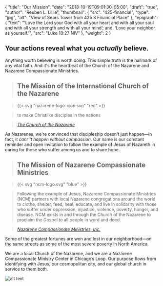 {
	"title": "Our Mission",
	"date": "2018-10-19T09:01:30-05:00",
	"draft": "true",
	"author": "Reuben L. Lillie",
	"thumbnail": {
	    "src": "425-financial",
		"type": "jpg",
	    "alt": "View of Sears Tower from 425 S Financial Place"
	},
	"epigraph": {
		"text": "‘Love the Lord your God with all your heart and with all your soul and with all your strength and with all your mind’; and, ‘Love your neighbor as yourself.’",
		"src": "Luke 10:27 NIV"
	},
	"weight": 2
}

## Your actions reveal what you _actually_ believe.

Anything worth believing is worth doing. This simple truth is the hallmark of any vital faith. And it's the heartbeat of the Church of the Nazarene and Nazarene Compassionate Ministries.

> ## The Mission of the International Church of the Nazarene

> {{< svg "nazarene-logo-icon.svg" "red" >}}

> <span class="red x-large">to make Christlike disciples in the nations</span>

> <cite>[The Church of the Nazarene][cotn-mission]</cite>

As Nazarenes, we're convinced that discipleship doesn't just happen—in fact, it _canr’'t happen without compassion_. Our name is our constant reminder and open invitation to follow the example of Jesus of Nazareth in caring for those who suffer among us and to share hope.

> ## The Mission of Nazarene Compassionate Ministries

> {{< svg "ncm-logo.svg" "blue" >}}

> <span class="blue">Following the example of Jesus, Nazarene Compassionate Ministries (NCM) partners with local Nazarene congregations around the world to clothe, shelter, feed, heal, educate, and live in solidarity with those who suffer under oppression, injustice, violence, poverty, hunger, and disease. NCM exists in and through the Church of the Nazarene to proclaim the Gospel to all people in word and deed.</span>

> <cite>[Nazarene Compassionate Ministries, Inc.][ncm-mission]</cite>

Some of the greatest fortunes are won and lost in our neighborhood—on the same streets as some of the most severe poverty in North America. 

We are a local Church of the Nazarene, and we are a Nazarene Compassionate Ministry Center in Chicago’s Loop. Our purpose flows from identifying with Jesus, our cosmopolitan city, and our global church in service to them both. 

![alt text](/img/svg/mission.svg "Our mission is to make Christlike disciples by clothing, sheltering, feeding, heeling, educating, and living in solidarity with those who suffer under oppression, injustice, violence, poverty, hunger, and disease in the City of Chicago and beyond.")

[cotn-mission]: http://nazarene.org/mission/
[ncm-mission]: https://www.ncm.org/mission/
